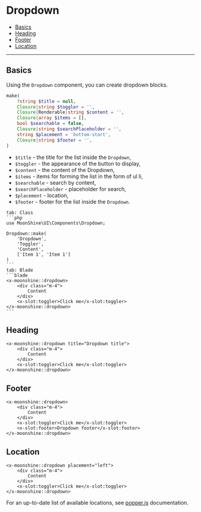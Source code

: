 # Dropdown

- [Basics](#basics)
- [Heading](#heading)
- [Footer](#footer)
- [Location](#location)

---

<a name="basics"></a>
## Basics

Using the `Dropdown` component, you can create dropdown blocks.

```php
make(
    ?string $title = null,
    Closure|string $toggler = '',
    Closure|Renderable|string $content = '',
    Closure|array $items = [],
    bool $searchable = false,
    Closure|string $searchPlaceholder = '',
    string $placement = 'bottom-start',
    Closure|string $footer = '',
)
```

- `$title` - the title for the list inside the `Dropdown`,
- `$toggler` - the appearance of the button to display,
- `$content` - the content of the Dropdown,
- `$items` - items for forming the list in the form of ul li,
- `$searchable` - search by content,
- `$searchPlaceholder` - placeholder for search,
- `$placement` - location,
- `$footer` - footer for the list inside the `Dropdown`.

~~~tabs
tab: Class
```php
use MoonShine\UI\Components\Dropdown;

Dropdown::make(
    'Dropdown',
    'Toggler',
    'Content',
    ['Item 1', 'Item 1']
)
```
tab: Blade
```blade
<x-moonshine::dropdown>
    <div class="m-4">
        Content
    </div>
    <x-slot:toggler>Click me</x-slot:toggler>
</x-moonshine::dropdown>
```
~~~

<a name="heading"></a>
## Heading

```blade
<x-moonshine::dropdown title="Dropdown title">
    <div class="m-4">
        Content
    </div>
    <x-slot:toggler>Click me</x-slot:toggler>
</x-moonshine::dropdown>
```

<a name="footer"></a>
## Footer

```blade
<x-moonshine::dropdown>
    <div class="m-4">
        Content
    </div>
    <x-slot:toggler>Click me</x-slot:toggler>
    <x-slot:footer>Dropdown footer</x-slot:footer>
</x-moonshine::dropdown>
```

<a name="location"></a>
## Location

```blade
<x-moonshine::dropdown placement="left">
    <div class="m-4">
        Content
    </div>
    <x-slot:toggler>Click me</x-slot:toggler>
</x-moonshine::dropdown>
```

For an up-to-date list of available locations, see [popper.js](https://popper.js.org/docs/v2/constructors/#options) documentation.
